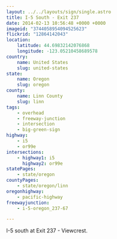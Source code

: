 ```yaml
---
layout: ../../layouts/sign/single.astro
title: I-5 South - Exit 237
date: 2014-02-13 10:56:48 +0000 +0000
imageid: "3744058954094525623"
flickrid: "12864142043"
location:
    latitude: 44.69832142076868
    longitude: -123.05210458689578
country:
    name: United States
    slug: united-states
state:
    name: Oregon
    slug: oregon
county:
    name: Linn County
    slug: linn
tags:
    - overhead
    - freeway-junction
    - intersection
    - big-green-sign
highway:
    - i5
    - or99e
intersections:
    - highway1: i5
      highway2: or99e
statePages:
    - state/oregon
countyPages:
    - state/oregon/linn
oregonhighway:
    - pacific-highway
freewayjunction:
    - i-5-oregon_237-67

---
```

I-5 south at Exit 237 - Viewcrest.